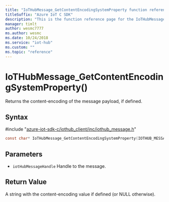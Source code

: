 ```yaml
---                             
title: "IoTHubMessage_GetContentEncodingSystemProperty function reference | Microsoft Docs" 
titleSuffix: "Azure IoT C SDK"            
description: "This is the function reference page for the IoTHubMessage_GetContentEncodingSystemProperty() function in the Azure IoT C SDK. This SDK is used with Azure IoT Hub and Azure IoT Hub Device Provisioning Service"            
manager: timlt                 
author: wesmc7777              
ms.author: wesmc               
ms.date: 10/24/2018                    
ms.service: "iot-hub"             
ms.custom: ""                
ms.topic: "reference"        
---                            
```


# IoTHubMessage_GetContentEncodingSystemProperty()

Returns the content-encoding of the message payload, if defined.

## Syntax

\#include "[azure-iot-sdk-c/iothub_client/inc/iothub_message.h](../iothub-message-h.md)"  
```C
const char* IoTHubMessage_GetContentEncodingSystemProperty(IOTHUB_MESSAGE_HANDLE  iotHubMessageHandle);
```

## Parameters
* `iotHubMessageHandle` Handle to the message.

## Return Value
A string with the content-encoding value if defined (or NULL otherwise).

